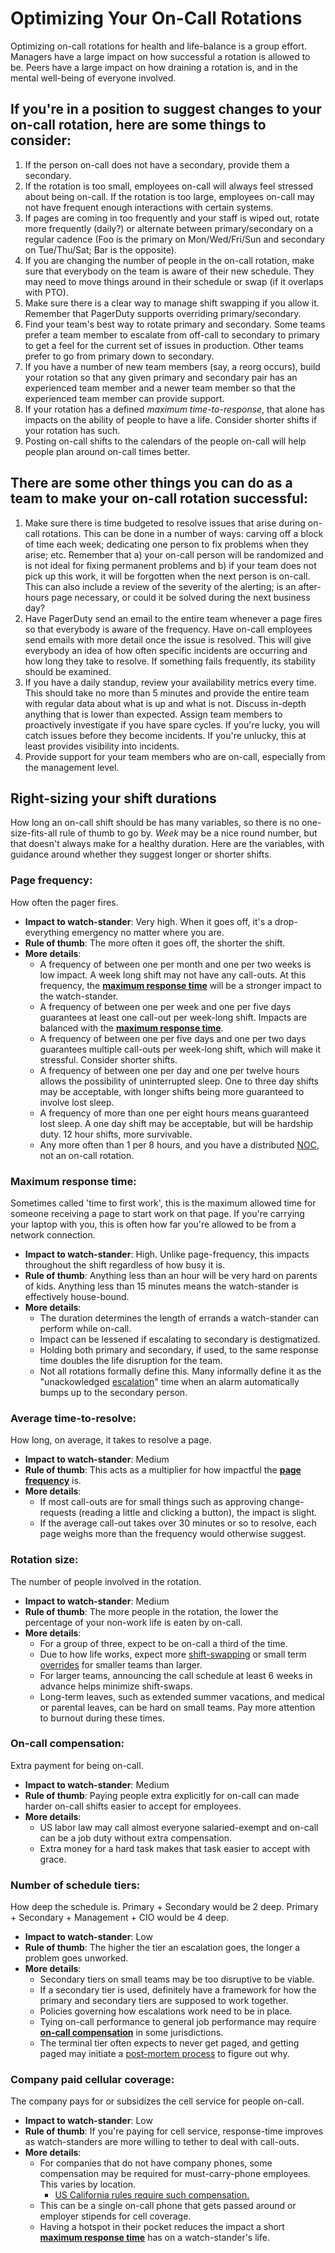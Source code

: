 # Optimizing Your On-Call Rotations

Optimizing on-call rotations for health and life-balance is a group effort. Managers have a large impact on how successful a rotation is allowed to be. Peers have a large impact on how draining a rotation is, and in the mental well-being of everyone involved.

## If you're in a position to suggest changes to your on-call rotation, here are some things to consider:

1. If the person on-call does not have a secondary, provide them a secondary.
2. If the rotation is too small, employees on-call will always feel stressed about being on-call. If the rotation is too large, employees on-call may not have frequent enough interactions with certain systems.
3. If pages are coming in too frequently and your staff is wiped out, rotate more frequently (daily?) or alternate between primary/secondary on a regular cadence (Foo is the primary on Mon/Wed/Fri/Sun and secondary on Tue/Thu/Sat; Bar is the opposite).
4. If you are changing the number of people in the on-call rotation, make sure that everybody on the team is aware of their new schedule. They may need to move things around in their schedule or swap (if it overlaps with PTO).
5. Make sure there is a clear way to manage shift swapping if you allow it. Remember that PagerDuty supports overriding primary/secondary.
6. Find your team's best way to rotate primary and secondary. Some teams prefer a team member to escalate from off-call to secondary to primary to get a feel for the current set of issues in production. Other teams prefer to go from primary down to secondary.
7. If you have a number of new team members (say, a reorg occurs), build your rotation so that any given primary and secondary pair has an experienced team member and a newer team member so that the experienced team member can provide support.
8. If your rotation has a defined *maximum time-to-response*, that alone has impacts on the ability of people to have a life. Consider shorter shifts if your rotation has such.
9. Posting on-call shifts to the calendars of the people on-call will help people plan around on-call times better.

## There are some other things you can do as a team to make your on-call rotation successful:

1. Make sure there is time budgeted to resolve issues that arise during on-call rotations. This can be done in a number of ways: carving off a block of time each week; dedicating one person to fix problems when they arise; etc. Remember that a) your on-call person will be randomized and is not ideal for fixing permanent problems and b) if your team does not pick up this work, it will be forgotten when the next person is on-call. This can also include a review of the severity of the alerting; is an after-hours page necessary, or could it be solved during the next business day?
2. Have PagerDuty send an email to the entire team whenever a page fires so that everybody is aware of the frequency. Have on-call employees send emails with more detail once the issue is resolved. This will give everybody an idea of how often specific incidents are occurring and how long they take to resolve. If something fails frequently, its stability should be examined.
3. If you have a daily standup, review your availability metrics every time. This should take no more than 5 minutes and provide the entire team with regular data about what is up and what is not. Discuss in-depth anything that is lower than expected. Assign team members to proactively investigate if you have spare cycles. If you're lucky, you will catch issues before they become incidents. If you're unlucky, this at least provides visibility into incidents.
4. Provide support for your team members who are on-call, especially from the management level.

## Right-sizing your shift durations
 How long an on-call shift should be has many variables, so there is no one-size-fits-all rule of
 thumb to go by. *Week* may be a nice round number, but that doesn't always make for a healthy
 duration. Here are the variables, with guidance around whether they suggest longer or shorter
 shifts.

 ### Page frequency:
 How often the pager fires.
   * **Impact to watch-stander**: Very high. When it goes off, it's a drop-everything emergency no matter where you are.
   * **Rule of thumb**: The more often it goes off, the shorter the shift.
   * **More details**:
     * A frequency of between one per month and one per two weeks is low impact. A week long shift may not have any call-outs. At this frequency, the **[maximum response time][MRT]** will be a stronger impact to the watch-stander.
     * A frequency of between one per week and one per five days guarantees at least one call-out per week-long shift. Impacts are balanced with the **[maximum response time][MRT]**.
     * A frequency of between one per five days and one per two days guarantees multiple call-outs per week-long shift, which will make it stressful. Consider shorter shifts.
     * A frequency of between one per day and one per twelve hours allows the possibility of uninterrupted sleep. One to three day shifts may be acceptable, with longer shifts being more guaranteed to involve lost sleep.
     * A frequency of more than one per eight hours means guaranteed lost sleep. A one day shift may be acceptable, but will be hardship duty. 12 hour shifts, more survivable.
     * Any more often than 1 per 8 hours, and you have a distributed [NOC][NOC], not an on-call rotation.

 ### Maximum response time:
 Sometimes called 'time to first work', this is the maximum allowed time for someone receiving a page to
 start work on that page. If you're carrying your laptop with you, this is often how far you're allowed
 to be from a network connection.
   * **Impact to watch-stander**: High. Unlike page-frequency, this impacts throughout the shift regardless of how busy it is.
   * **Rule of thumb**: Anything less than an hour will be very hard on parents of kids. Anything less than 15 minutes means the watch-stander is effectively house-bound.
   * **More details**:
     * The duration determines the length of errands a watch-stander can perform while on-call.
     * Impact can be lessened if escalating to secondary is destigmatized.
     * Holding both primary and secondary, if used, to the same response time doubles the life disruption for the team.
     * Not all rotations formally define this. Many informally define it as the "unackowledged [escalation][escalation]" time when an alarm automatically bumps up to the secondary person.

 ### Average time-to-resolve:
 How long, on average, it takes to resolve a page.
   * **Impact to watch-stander**: Medium
   * **Rule of thumb**: This acts as a multiplier for how impactful the **[page frequency][PF]** is.
   * **More details**:
     * If most call-outs are for small things such as approving change-requests (reading a little and clicking a button), the impact is slight.
     * If the average call-out takes over 30 minutes or so to resolve, each page weighs more than the frequency would otherwise suggest.

 ### Rotation size:
 The number of people involved in the rotation.
   * **Impact to watch-stander**: Medium
   * **Rule of thumb**: The more people in the rotation, the lower the percentage of your non-work life is eaten by on-call.
   * **More details**:
     * For a group of three, expect to be on-call a third of the time.
     * Due to how life works, expect more [shift-swapping][shift-swapping] or small term [overrides][overrides] for smaller teams than larger.
     * For larger teams, announcing the call schedule at least 6 weeks in advance helps minimize shift-swaps.
     * Long-term leaves, such as extended summer vacations, and medical or parental leaves, can be hard on small teams. Pay more attention to burnout during these times.

 ### On-call compensation:
 Extra payment for being on-call.
   * **Impact to watch-stander**: Medium
   * **Rule of thumb**: Paying people extra explicitly for on-call can made harder on-call shifts easier to accept for employees.
   * **More details**:
     * US labor law may call almost everyone salaried-exempt and on-call can be a job duty without extra compensation.
     * Extra money for a hard task makes that task easier to accept with grace.

 ### Number of schedule tiers:
 How deep the schedule is. Primary + Secondary would be 2 deep. Primary + Secondary + Management + CIO would be 4 deep.
   * **Impact to watch-stander**: Low
   * **Rule of thumb**: The higher the tier an escalation goes, the longer a problem goes unworked.
   * **More details**:
     * Secondary tiers on small teams may be too disruptive to be viable.
     * If a secondary tier is used, definitely have a framework for how the primary and secondary tiers are supposed to work together.
     * Policies governing how escalations work need to be in place.
     * Tying on-call performance to general job performance may require **[on-call compensation][OCC]** in some jurisdictions.
     * The terminal tier often expects to never get paged, and getting paged may initiate a [post-mortem process][post-mortem] to figure out why.

 ### Company paid cellular coverage:
 The company pays for or subsidizes the cell service for people on-call.
   * **Impact to watch-stander**: Low
   * **Rule of thumb**: If you're paying for cell service, response-time improves as watch-standers are more willing to tether to deal with call-outs.
   * **More details**:
     * For companies that do not have company phones, some compensation may be required for must-carry-phone employees. This varies by location.
       * [US California rules require such compensation.][byod-ca]
     * This can be a single on-call phone that gets passed around or employer stipends for cell coverage.
     * Having a hotspot in their pocket reduces the impact a short **[maximum response time][MRT]** has on a watch-stander's life.

 [MRT]: #maximum-response-time
 [PF]: #page-frequency
 [OCC]: #on-call-compensation
 [NOC]: glossary.md#network-operations-center
 [escalation]: glossary.md#escalation
 [overrides]: glossary.md#overrides
 [post-mortem]: glossary.md#post-mortem
 [shift-swapping]: gloccary.md#shift-swapping
 [byod-ca]: http://www.computerworld.com/article/2599121/byod/california-cell-phone-ruling-poses-big-byod-challenge.html
